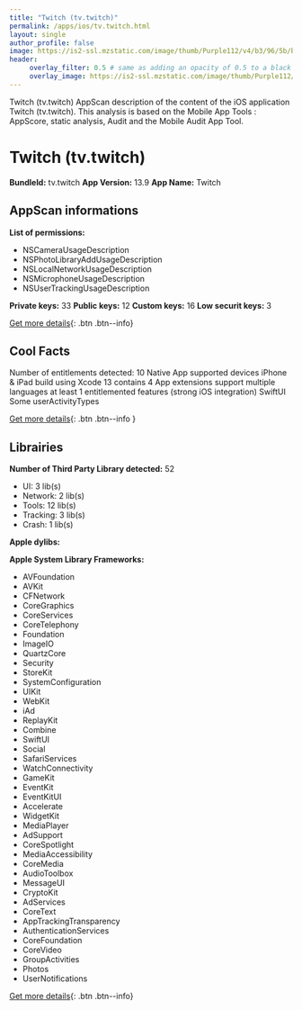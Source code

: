 ```yaml
---
title: "Twitch (tv.twitch)"
permalink: /apps/ios/tv.twitch.html
layout: single
author_profile: false
image: https://is2-ssl.mzstatic.com/image/thumb/Purple112/v4/b3/96/5b/b3965bb6-c8b0-fe07-9cb8-32ef9add3cb4/TwitchAppIcon-0-1x_U007emarketing-0-7-0-85-220.png/512x512bb.jpg
header: 
     overlay_filter: 0.5 # same as adding an opacity of 0.5 to a black background
     overlay_image: https://is2-ssl.mzstatic.com/image/thumb/Purple112/v4/b3/96/5b/b3965bb6-c8b0-fe07-9cb8-32ef9add3cb4/TwitchAppIcon-0-1x_U007emarketing-0-7-0-85-220.png/512x512bb.jpg
---
```

Twitch (tv.twitch) AppScan description of the content of the iOS application Twitch (tv.twitch). This analysis is based on the Mobile App Tools : AppScore, static analysis, Audit and the Mobile Audit App Tool.

# Twitch (tv.twitch)

**BundleId:** tv.twitch
**App Version:** 13.9
**App Name:** Twitch


## AppScan informations 

**List of permissions:** 
- NSCameraUsageDescription
- NSPhotoLibraryAddUsageDescription
- NSLocalNetworkUsageDescription
- NSMicrophoneUsageDescription
- NSUserTrackingUsageDescription
  
  
**Private keys:** 33
**Public keys:** 12
**Custom keys:** 16
**Low securit keys:** 3
  
[Get more details](/pricing.html){: .btn .btn--info}

## Cool Facts

Number of entitlements detected: 10
Native App
supported devices iPhone & iPad
build using Xcode 13
contains 4 App extensions
support multiple languages
at least 1 entitlemented features (strong iOS integration)
SwiftUI
Some userActivityTypes
  
[Get more details](/pricing.html){: .btn .btn--info }

## Librairies 
**Number of Third Party Library detected:** 52
- UI: 3 lib(s)
- Network: 2 lib(s)
- Tools: 12 lib(s)
- Tracking: 3 lib(s)
- Crash: 1 lib(s)


**Apple dylibs:**


**Apple System Library Frameworks:**
- AVFoundation
- AVKit
- CFNetwork
- CoreGraphics
- CoreServices
- CoreTelephony
- Foundation
- ImageIO
- QuartzCore
- Security
- StoreKit
- SystemConfiguration
- UIKit
- WebKit
- iAd
- ReplayKit
- Combine
- SwiftUI
- Social
- SafariServices
- WatchConnectivity
- GameKit
- EventKit
- EventKitUI
- Accelerate
- WidgetKit
- MediaPlayer
- AdSupport
- CoreSpotlight
- MediaAccessibility
- CoreMedia
- AudioToolbox
- MessageUI
- CryptoKit
- AdServices
- CoreText
- AppTrackingTransparency
- AuthenticationServices
- CoreFoundation
- CoreVideo
- GroupActivities
- Photos
- UserNotifications


  
[Get more details](/pricing.html){: .btn .btn--info}

